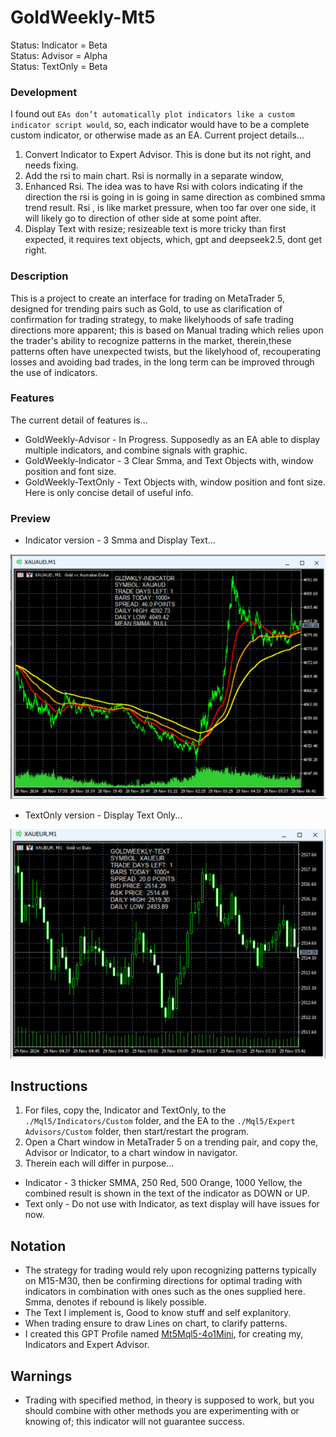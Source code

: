 # GoldWeekly-Mt5
Status: Indicator = Beta
<BR>Status: Advisor = Alpha
<BR>Status: TextOnly = Beta

### Development
I found out `EAs don’t automatically plot indicators like a custom indicator script would`, so, each indicator would have to be a complete custom indicator, or otherwise made as an EA. Current project details...
1. Convert Indicator to Expert Advisor. This is done but its not right, and needs fixing.
2. Add the rsi to main chart. Rsi is normally in a separate window, 
3. Enhanced Rsi. The idea was to have Rsi with colors indicating if the direction the rsi is going in is going in same direction as combined smma trend result. Rsi , is like market pressure, when too far over one side, it will likely go to direction of other side at some point after. 
4. Display Text with resize; resizeable text is more tricky than first expected, it requires text objects, which, gpt and deepseek2.5, dont get right. 

### Description
This is a project to create an interface for trading on MetaTrader 5, designed for trending pairs such as Gold, to use as clarification of confirmation for trading strategy, to make likelyhoods of safe trading directions more apparent; this is based on Manual trading which relies upon the trader's ability to recognize patterns in the market, therein,these patterns often have unexpected twists, but the likelyhood of, recouperating losses and avoiding bad trades, in the long term can be improved through the use of indicators.

### Features
The current detail of features is... 
- GoldWeekly-Advisor - In Progress. Supposedly as an EA able to display multiple indicators, and combine signals with graphic.
- GoldWeekly-Indicator - 3 Clear Smma, and Text Objects with, window position and font size. 
- GoldWeekly-TextOnly - Text Objects with, window position and font size. Here is only concise detail of useful info.

### Preview
- Indicator version - 3 Smma and Display Text...

![indicator preview](media/Indicator.png)

- TextOnly version - Display Text Only...

![indicator preview](media/TextOnly.png)

## Instructions
1. For files, copy the, Indicator and TextOnly, to the `./Mql5/Indicators/Custom` folder, and the EA to the `./Mql5/Expert Advisors/Custom` folder, then start/restart the program.  
2. Open a Chart window in MetaTrader 5 on a trending pair, and copy the, Advisor or Indicator, to a chart window in navigator.
3. Therein each will differ in purpose...
- Indicator - 3 thicker SMMA, 250 Red, 500 Orange, 1000 Yellow, the combined result is shown in the text of the indicator as DOWN or UP.
- Text only - Do not use with Indicator, as text display will have issues for now.

## Notation
- The strategy for trading would rely upon recognizing patterns typically on M15-M30, then be confirming directions for optimal trading with indicators in combination with ones such as the ones supplied here. Smma, denotes if rebound is likely possible. 
- The Text I implement is, Good to know stuff and self explanitory. 
- When trading ensure to draw Lines on chart, to clarify patterns.
- I created this GPT Profile named [Mt5Mql5-4o1Mini](https://chatgpt.com/g/g-Un4YwjMNH-mt5mql5-4o1mini), for creating my, Indicators and Expert Advisor.

## Warnings
- Trading with specified method, in theory is supposed to work, but you should combine with other methods you are experimenting with or knowing of; this indicator will not guarantee success.
